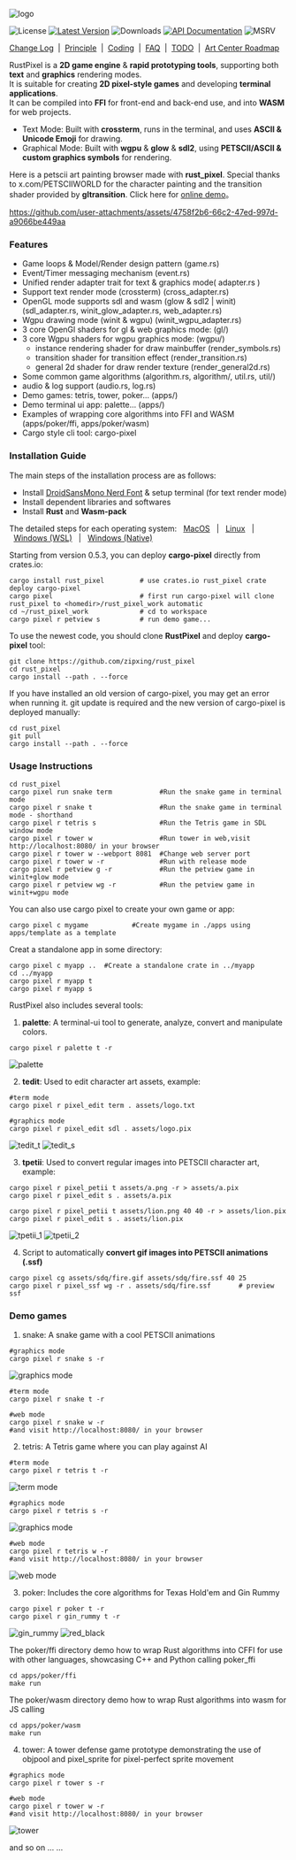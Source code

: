 ![logo](./screen-shot/logo.png)

![License] [![Latest Version]][crates.io] ![Downloads] [![API Documentation]][docs.rs] ![MSRV]

[License]: https://img.shields.io/badge/license-Apache2.0-blue.svg
[Latest Version]: https://img.shields.io/crates/v/rust_pixel.svg
[crates.io]: https://crates.io/crates/rust_pixel
[Downloads]: https://img.shields.io/crates/d/rust_pixel.svg
[API Documentation]: https://docs.rs/rust_pixel/badge.svg
[docs.rs]: https://docs.rs/rust_pixel
[MSRV]: https://img.shields.io/badge/rust-1.71+-brightgreen.svg?&logo=rust

[Change Log]&nbsp; | &nbsp;[Principle]&nbsp; | &nbsp;[Coding]&nbsp; | &nbsp;[FAQ]&nbsp; | &nbsp;[TODO]&nbsp; | &nbsp;[Art Center Roadmap]

[Change Log]: doc/change.md
[Principle]: doc/principle.md
[Coding]: doc/coding.md
[FAQ]: doc/faq.md
[TODO]: doc/todo.md
[Art Center Roadmap]: doc/ascii_art_center_roadmap.md

RustPixel is a **2D game engine** & **rapid prototyping tools**, supporting both **text** and **graphics** rendering modes.<br>
It is suitable for creating **2D pixel-style games** and developing **terminal applications**.<br>
It can be compiled into **FFI** for front-end and back-end use, and into **WASM** for web projects.

- Text Mode: Built with **crossterm**, runs in the terminal, and uses **ASCII & Unicode Emoji** for drawing.
- Graphical Mode: Built with **wgpu** & **glow** & **sdl2**, using **PETSCII/ASCII & custom graphics symbols** for rendering.

[online demo]: https://zipxing.github.io/rust_pixel

Here is a petscii art painting browser made with **rust_pixel**. Special thanks to x.com/PETSCIIWORLD for the character painting and the transition shader provided by **gltransition**. Click here for [online demo]。

https://github.com/user-attachments/assets/4758f2b6-66c2-47ed-997d-a9066be449aa

### Features

- Game loops & Model/Render design pattern (game.rs)
- Event/Timer messaging mechanism (event.rs)
- Unified render adapter trait for text & graphics mode( adapter.rs ) 
- Support text render mode (crossterm) (cross_adapter.rs)
- OpenGL mode supports sdl and wasm (glow & sdl2 | winit) (sdl_adapter.rs, winit_glow_adapter.rs, web_adapter.rs)
- Wgpu drawing mode (winit & wgpu) (winit_wgpu_adapter.rs)
- 3 core OpenGl shaders for gl & web graphics mode: (gl/) 
- 3 core Wgpu shaders for wgpu graphics mode: (wgpu/) 
    - instance rendering shader for draw mainbuffer (render_symbols.rs) 
    - transition shader for transition effect (render_transition.rs)
    - general 2d shader for draw render texture (render_general2d.rs)
- Some common game algorithms (algorithm.rs, algorithm/, util.rs, util/)
- audio & log support (audio.rs, log.rs)
- Demo games: tetris, tower, poker... (apps/)
- Demo terminal ui app: palette... (apps/)
- Examples of wrapping core algorithms into FFI and WASM (apps/poker/ffi, apps/poker/wasm)
- Cargo style cli tool: cargo-pixel

### Installation Guide

The main steps of the installation process are as follows:
- Install [DroidSansMono Nerd Font] & setup terminal (for text render mode)
- Install dependent libraries and softwares
- Install **Rust** and **Wasm-pack**

The detailed steps for each operating system: &nbsp;&nbsp;[MacOS]&nbsp;&nbsp; | &nbsp;&nbsp;[Linux]&nbsp;&nbsp; | &nbsp;&nbsp;[Windows (WSL)]&nbsp;&nbsp; | &nbsp;&nbsp;[Windows (Native)]

[MacOS]: doc/mac.md
[Linux]: doc/linux.md
[Windows (WSL)]: doc/win.md
[Windows (Native)]: doc/win-native.md
[DroidSansMono Nerd Font]: https://github.com/ryanoasis/nerd-fonts

Starting from version 0.5.3, you can deploy **cargo-pixel** directly from crates.io:
```
cargo install rust_pixel         # use crates.io rust_pixel crate deploy cargo-pixel
cargo pixel                      # first run cargo-pixel will clone rust_pixel to <homedir>/rust_pixel_work automatic 
cd ~/rust_pixel_work             # cd to workspace
cargo pixel r petview s          # run demo game...
```

To use the newest code, you should clone **RustPixel** and deploy **cargo-pixel** tool:
``` 
git clone https://github.com/zipxing/rust_pixel
cd rust_pixel
cargo install --path . --force
``` 

If you have installed an old version of cargo-pixel, you may get an error when running it. git update is required and the new version of cargo-pixel is deployed manually:
```
cd rust_pixel
git pull
cargo install --path . --force
```

### Usage Instructions
``` 
cd rust_pixel
cargo pixel run snake term            #Run the snake game in terminal mode
cargo pixel r snake t                 #Run the snake game in terminal mode - shorthand
cargo pixel r tetris s                #Run the Tetris game in SDL window mode
cargo pixel r tower w                 #Run tower in web,visit http://localhost:8080/ in your browser
cargo pixel r tower w --webport 8081  #Change web server port
cargo pixel r tower w -r              #Run with release mode
cargo pixel r petview g -r            #Run the petview game in winit+glow mode
cargo pixel r petview wg -r           #Run the petview game in winit+wgpu mode
``` 

You can also use cargo pixel to create your own game or app:
```
cargo pixel c mygame           #Create mygame in ./apps using apps/template as a template
```
Creat a standalone app in some directory:
```
cargo pixel c myapp ..  #Create a standalone crate in ../myapp 
cd ../myapp 
cargo pixel r myapp t
cargo pixel r myapp s

```

RustPixel also includes several tools:
1. **palette**: A terminal-ui tool to generate, analyze, convert and manipulate colors.
```
cargo pixel r palette t -r
```
 ![palette](./screen-shot/palette.gif)

2. **tedit**: Used to edit character art assets, example:
``` 
#term mode
cargo pixel r pixel_edit term . assets/logo.txt

#graphics mode
cargo pixel r pixel_edit sdl . assets/logo.pix
```
 ![tedit_t](./screen-shot/tedit_term.png)
 ![tedit_s](./screen-shot/tedit_sdl.png)

3. **tpetii**: Used to convert regular images into PETSCII character art, example:
```
cargo pixel r pixel_petii t assets/a.png -r > assets/a.pix
cargo pixel r pixel_edit s . assets/a.pix
```
```
cargo pixel r pixel_petii t assets/lion.png 40 40 -r > assets/lion.pix
cargo pixel r pixel_edit s . assets/lion.pix
```
 ![tpetii_1](./screen-shot/a.png)
 ![tpetii_2](./screen-shot/lion.png)

4. Script to automatically **convert gif images into PETSCII animations (.ssf)**
```
cargo pixel cg assets/sdq/fire.gif assets/sdq/fire.ssf 40 25 
cargo pixel r pixel_ssf wg -r . assets/sdq/fire.ssf       # preview ssf 
```

### Demo games
1. snake: A snake game with a cool PETSCII animations
```
#graphics mode
cargo pixel r snake s -r
```

![graphics mode](./screen-shot/snake_sdl.gif)

``` 
#term mode
cargo pixel r snake t -r
```

```
#web mode
cargo pixel r snake w -r
#and visit http://localhost:8080/ in your browser
```

2. tetris: A Tetris game where you can play against AI
``` 
#term mode
cargo pixel r tetris t -r
```

 ![term mode](./screen-shot/tetris_term.gif)

```
#graphics mode
cargo pixel r tetris s -r
```

![graphics mode](./screen-shot/tetris_sdl.gif)

```
#web mode
cargo pixel r tetris w -r
#and visit http://localhost:8080/ in your browser
```

![web mode](./screen-shot/tetris_web.gif)

3. poker: Includes the core algorithms for Texas Hold'em and Gin Rummy
``` 
cargo pixel r poker t -r
cargo pixel r gin_rummy t -r
```
 ![gin_rummy](./screen-shot/ginrummy.png)
 ![red_black](./screen-shot/redblack.png)

The poker/ffi directory demo how to wrap Rust algorithms into CFFI for use with other languages, showcasing C++ and Python calling poker_ffi
```
cd apps/poker/ffi
make run
```
The poker/wasm directory demo how to wrap Rust algorithms into wasm for JS calling
```
cd apps/poker/wasm
make run
```

4. tower: A tower defense game prototype demonstrating the use of objpool and pixel_sprite for pixel-perfect sprite movement
``` 
#graphics mode
cargo pixel r tower s -r

#web mode
cargo pixel r tower w -r
#and visit http://localhost:8080/ in your browser
```
 ![tower](./screen-shot/tower_sdl.gif)

and so on ... ...



